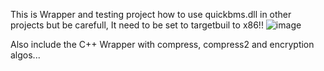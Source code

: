 This is Wrapper and testing project how to use quickbms.dll in other projects but be carefull, It need to be set to targetbuil to x86!!
![image](https://github.com/michalss/RESMBinaryMethods/assets/1000729/fad8a046-5e92-4268-9be3-d8b7ff8e9fc3)

Also include the C++ Wrapper with compress, compress2 and encryption algos...
